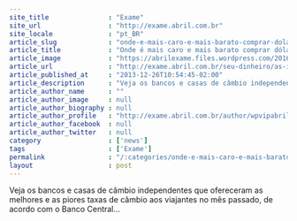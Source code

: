 ```yaml
---
site_title               : "Exame"
site_url                 : "http://exame.abril.com.br"
site_locale              : "pt_BR"
article_slug             : "onde-e-mais-caro-e-mais-barato-comprar-dolar-segundo-o-bc"
article_title            : "Onde é mais caro e mais barato comprar dólar, segundo o BC"
article_image            : "https://abrilexame.files.wordpress.com/2016/09/size_960_16_9_18297742314.jpg?quality=70&strip=all&w=960"
article_url              : "http://exame.abril.com.br/seu-dinheiro/as-instituicoes-onde-e-mais-caro-e-mais-barato-comprar-dolar/"
article_published_at     : "2013-12-26T10:54:45-02:00"
article_description      : "Veja os bancos e casas de câmbio independentes que ofereceram as melhores e as piores taxas de câmbio aos viajantes no mês passado, de acordo com o Banco Central..."
article_author_name      : ""
article_author_image     : null
article_author_biography : null
article_author_profile   : "http://exame.abril.com.br/author/wpvipabril/"
article_author_facebook  : null
article_author_twitter   : null
category                 : ['news']
tags                     : ['Exame']
permalink                : "/:categories/onde-e-mais-caro-e-mais-barato-comprar-dolar-segundo-o-bc/"
layout                   : post
---
```


Veja os bancos e casas de câmbio independentes que ofereceram as melhores e as piores taxas de câmbio aos viajantes no mês passado, de acordo com o Banco Central...
